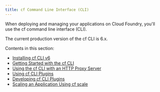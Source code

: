 ```yaml
---
title: cf Command Line Interface (CLI)
---
```


When deploying and managing your applications on Cloud Foundry, you'll use the cf command line interface (CLI).

The current production version of the cf CLI is 6.x.

Contents in this section:

* [Installing cf CLI v6](./install-go-cli.html)
* [Getting Started with the cf CLI](./whats-new-v6.html)
* [Using the cf CLI with an HTTP Proxy Server](./http-proxy.html)
* [Using cf CLI Plugins](./use-cli-plugins.html)
* [Developing cf CLI Plugins](./develop-cli-plugins.html)
* [Scaling an Application Using cf scale](../deploy-apps/cf-scale.html)

